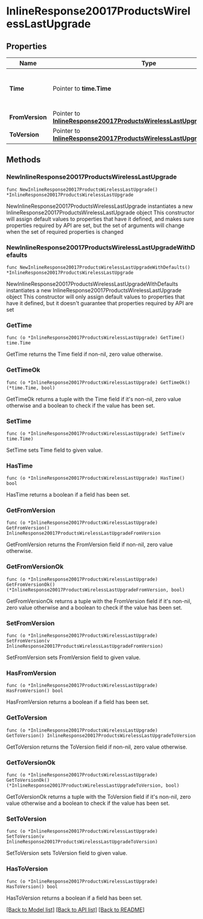 # InlineResponse20017ProductsWirelessLastUpgrade

## Properties

Name | Type | Description | Notes
------------ | ------------- | ------------- | -------------
**Time** | Pointer to **time.Time** | Timestamp of the last successful firmware upgrade | [optional] 
**FromVersion** | Pointer to [**InlineResponse20017ProductsWirelessLastUpgradeFromVersion**](InlineResponse20017ProductsWirelessLastUpgradeFromVersion.md) |  | [optional] 
**ToVersion** | Pointer to [**InlineResponse20017ProductsWirelessLastUpgradeToVersion**](InlineResponse20017ProductsWirelessLastUpgradeToVersion.md) |  | [optional] 

## Methods

### NewInlineResponse20017ProductsWirelessLastUpgrade

`func NewInlineResponse20017ProductsWirelessLastUpgrade() *InlineResponse20017ProductsWirelessLastUpgrade`

NewInlineResponse20017ProductsWirelessLastUpgrade instantiates a new InlineResponse20017ProductsWirelessLastUpgrade object
This constructor will assign default values to properties that have it defined,
and makes sure properties required by API are set, but the set of arguments
will change when the set of required properties is changed

### NewInlineResponse20017ProductsWirelessLastUpgradeWithDefaults

`func NewInlineResponse20017ProductsWirelessLastUpgradeWithDefaults() *InlineResponse20017ProductsWirelessLastUpgrade`

NewInlineResponse20017ProductsWirelessLastUpgradeWithDefaults instantiates a new InlineResponse20017ProductsWirelessLastUpgrade object
This constructor will only assign default values to properties that have it defined,
but it doesn't guarantee that properties required by API are set

### GetTime

`func (o *InlineResponse20017ProductsWirelessLastUpgrade) GetTime() time.Time`

GetTime returns the Time field if non-nil, zero value otherwise.

### GetTimeOk

`func (o *InlineResponse20017ProductsWirelessLastUpgrade) GetTimeOk() (*time.Time, bool)`

GetTimeOk returns a tuple with the Time field if it's non-nil, zero value otherwise
and a boolean to check if the value has been set.

### SetTime

`func (o *InlineResponse20017ProductsWirelessLastUpgrade) SetTime(v time.Time)`

SetTime sets Time field to given value.

### HasTime

`func (o *InlineResponse20017ProductsWirelessLastUpgrade) HasTime() bool`

HasTime returns a boolean if a field has been set.

### GetFromVersion

`func (o *InlineResponse20017ProductsWirelessLastUpgrade) GetFromVersion() InlineResponse20017ProductsWirelessLastUpgradeFromVersion`

GetFromVersion returns the FromVersion field if non-nil, zero value otherwise.

### GetFromVersionOk

`func (o *InlineResponse20017ProductsWirelessLastUpgrade) GetFromVersionOk() (*InlineResponse20017ProductsWirelessLastUpgradeFromVersion, bool)`

GetFromVersionOk returns a tuple with the FromVersion field if it's non-nil, zero value otherwise
and a boolean to check if the value has been set.

### SetFromVersion

`func (o *InlineResponse20017ProductsWirelessLastUpgrade) SetFromVersion(v InlineResponse20017ProductsWirelessLastUpgradeFromVersion)`

SetFromVersion sets FromVersion field to given value.

### HasFromVersion

`func (o *InlineResponse20017ProductsWirelessLastUpgrade) HasFromVersion() bool`

HasFromVersion returns a boolean if a field has been set.

### GetToVersion

`func (o *InlineResponse20017ProductsWirelessLastUpgrade) GetToVersion() InlineResponse20017ProductsWirelessLastUpgradeToVersion`

GetToVersion returns the ToVersion field if non-nil, zero value otherwise.

### GetToVersionOk

`func (o *InlineResponse20017ProductsWirelessLastUpgrade) GetToVersionOk() (*InlineResponse20017ProductsWirelessLastUpgradeToVersion, bool)`

GetToVersionOk returns a tuple with the ToVersion field if it's non-nil, zero value otherwise
and a boolean to check if the value has been set.

### SetToVersion

`func (o *InlineResponse20017ProductsWirelessLastUpgrade) SetToVersion(v InlineResponse20017ProductsWirelessLastUpgradeToVersion)`

SetToVersion sets ToVersion field to given value.

### HasToVersion

`func (o *InlineResponse20017ProductsWirelessLastUpgrade) HasToVersion() bool`

HasToVersion returns a boolean if a field has been set.


[[Back to Model list]](../README.md#documentation-for-models) [[Back to API list]](../README.md#documentation-for-api-endpoints) [[Back to README]](../README.md)


